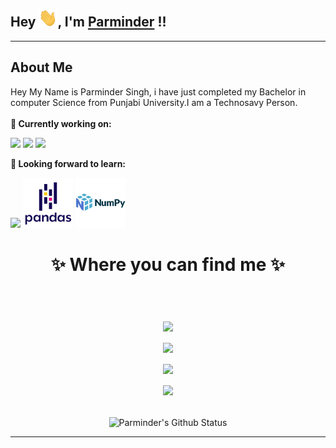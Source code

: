 ## Hey <img src="https://raw.githubusercontent.com/parth-27/parth-27/master/Hi.gif" width="30px">, I'm [Parminder](https://github.com/parth-27) !!

</h2>

<hr/>

## About Me

Hey My Name is Parminder Singh, i have just completed my Bachelor in computer Science from Punjabi University.I am a Technosavy Person. <br><br>
**🌱 Currently working on:**

<code><a href="https://www.python.org/" target="_blank"><img height="50" src="https://www.vectorlogo.zone/logos/python/python-ar21.svg"></a></code>
<code><a href="https://dotnet.microsoft.com/en-us/apps/aspnet" target="_blank"><img height="50" src="https://www.vectorlogo.zone/logos/dotnet/dotnet-ar21.svg"></a></code>
<code><a href="https://www.javascript.com/" target="_blank"><img height="50" src="https://www.vectorlogo.zone/logos/javascript/javascript-ar21.svg"></a></code>

**🌱 Looking forward to learn:**


<code><a href="https://www.tensorflow.org/" target="_blank"><img height="50" src="https://www.vectorlogo.zone/logos/tensorflow/tensorflow-ar21.svg"></a></code>
<code><a href="https://pandas.pydata.org/" target="_blank"><img height="80" src="https://github.com/devicons/devicon/blob/master/icons/pandas/pandas-original-wordmark.svg"></a></code>
<code><a href="https://numpy.org/" target="_blank"><img height="80" src="https://github.com/devicons/devicon/blob/master/icons/numpy/numpy-original-wordmark.svg"></a></code>
<h1 align="center">
✨ Where you can find me ✨
<p align="center">
  <br/>
  <a href="https://github.com/parmindersarao">
    <img src="https://img.shields.io/badge/Github-%230A0A0A.svg?&style=flat-square&logo=Github&logoColor=white">  
  </a><br>
    <a href="https://twitter.com/parminder_sarao">
    <img src="https://img.shields.io/badge/Twitter-%230077D4.svg?&style=flat-square&logo=twitter&logoColor=white"></a><br>
  <a href="https://www.linkedin.com/in/parminder-s-893929174/">
    <img src="https://img.shields.io/badge/LinkedIn-%230077B5.svg?&style=flat-square&logo=linkedin&logoColor=white">
  </a><br>
    <a href="https://t.me/parmindersarao">
    <img src="https://img.shields.io/badge/-Telegram-blue?&style=flat-square&logo=TELEGRAM&logoColor=white&color=blue">
  </a>
 
</p>
</h1>

<div align = "center">

![Parminder's Github Status](https://github-readme-stats.vercel.app/api?username=parmindersarao&show_icons=true&title_color=3793c4&icon_color=ffbb00&text_color=ffffff&bg_color=000000)

<hr>

</div>

